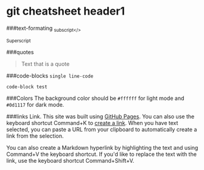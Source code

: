 # git cheatsheet header1


###text-formating
<sub>subscript</>

<sup>Superscript </sup>	


###quotes
> Text that is a quote


###code-blocks
`single line-code`

```
code-block test
````


###Colors 
The background color should be `#ffffff` for light mode and `#0d1117` for dark mode.

###links
Link. This site was built using [GitHub Pages](https://pages.github.com/).
You can also use the keyboard shortcut Command+K to [create a link](https://github.com/elmiven/git-chsh/edit/main/chsh.md). When you have text selected, you can paste a URL from your clipboard to automatically create a link from the selection.


You can also create a Markdown hyperlink by highlighting the text and using Command+V the keyboard shortcut. If you'd like to replace the text with the link, use the keyboard shortcut Command+Shift+V.

